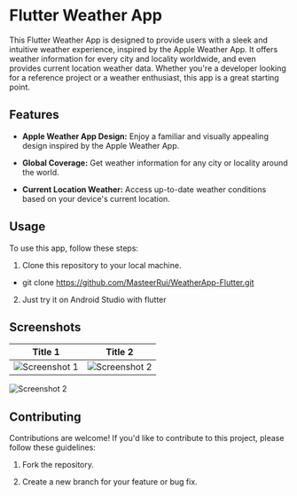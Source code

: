 # Flutter Weather App

This Flutter Weather App is designed to provide users with a sleek and intuitive weather experience, inspired by the Apple Weather App. It offers weather information for every city and locality worldwide, and even provides current location weather data. Whether you're a developer looking for a reference project or a weather enthusiast, this app is a great starting point.

## Features

- **Apple Weather App Design:** Enjoy a familiar and visually appealing design inspired by the Apple Weather App.

- **Global Coverage:** Get weather information for any city or locality around the world.

- **Current Location Weather:** Access up-to-date weather conditions based on your device's current location.

## Usage

To use this app, follow these steps:

1. Clone this repository to your local machine.
 - git clone https://github.com/MasteerRui/WeatherApp-Flutter.git
2. Just try it on Android Studio with flutter 

## Screenshots
| Title 1               | Title 2               |
| :-------------------: | :-------------------: |
| ![Screenshot 1](https://github.com/MasteerRui/WeatherApp-Flutter/assets/75584975/0d2ccab2-854a-402f-a1ea-dc9eb10055c3) | ![Screenshot 2](https://github.com/MasteerRui/WeatherApp-Flutter/assets/75584975/0d2ccab2-854a-402f-a1ea-dc9eb10055c3) |





![Screenshot 2](screenshots/screenshot2.png)

## Contributing

Contributions are welcome! If you'd like to contribute to this project, please follow these guidelines:

1. Fork the repository.

2. Create a new branch for your feature or bug fix.

